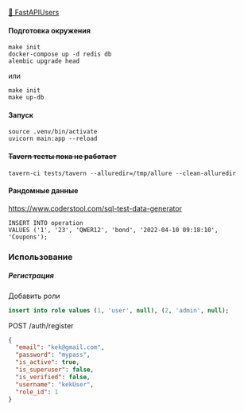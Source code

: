 
[📕 FastAPIUsers](https://fastapi-users.github.io/fastapi-users/10.0/)

#### Подготовка окружения
    make init
    docker-compose up -d redis db    
    alembic upgrade head
или

    make init
    make up-db

#### Запуск 
    source .venv/bin/activate
    uvicorn main:app --reload


#### ~~Tavern тесты пока не работает~~ 
    tavern-ci tests/tavern --alluredir=/tmp/allure --clean-alluredir


#### Рандомные данные
https://www.coderstool.com/sql-test-data-generator

    INSERT INTO operation
    VALUES ('1', '23', 'QWER12', 'bond', '2022-04-10 09:18:10', 'Coupons');


### Использование 


##### Регистрация
Добавить роли 
```sql
insert into role values (1, 'user', null), (2, 'admin', null);
```
POST /auth/register
```json
{
  "email": "kek@gmail.com",
  "password": "mypass",
  "is_active": true,
  "is_superuser": false,
  "is_verified": false,
  "username": "kekUser",
  "role_id": 1
}
```